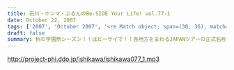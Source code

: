 ```yaml
---
title: 石川・ホンマ・ぶるんのBe-SIDE Your Life! vol.77-1
date: October 22, 2007
tags: ['2007', 'October 2007', '<re.Match object; span=(30, 36), match='vol.77'>']
draft: false
summary: 秋の学園祭シーズン！！はビーサイで！！各地方をまわるJAPANツアーの正式名称が決定致しました。冒頭で衝撃のネーミングが発表されているので聞き逃せないぞ！まずは東海地方のリスナーよ！ざわついちゃってね！NAMAE
---
```


http://project-phi.ddo.jp/ishikawa/ishikawa077_1.mp3
